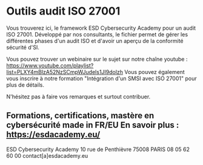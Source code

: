 # Outils audit ISO 27001
 Vous trouverez ici, le framework ESD Cybersecurity Academy pour un audit ISO 27001.
 Développé par nos consultants, le fichier permet de gérer les différentes phases d'un audit ISO et d'avoir un aperçu de la conformité sécurité d'SI.

Vous pouvez trouver un webinaire sur le sujet sur notre chaîne youtube : https://www.youtube.com/playlist?list=PLXY4mBlzA52NzSCmpWJudels1JI9dolzh 
Vous pouvez également vous inscrire à notre formation "Intégration d'un SMSI avec ISO  27001" pour plus de détails.
 
N'hésitez pas à faire vos remarques et surtout contribuer.
 
Formations, certifications, mastère en cybersécurité made in FR/EU
En savoir plus : https://esdacademy.eu/
-------------------------------------------------------------------------------------------------------------
ESD Cybersecurity Academy
10 rue de Penthièvre  75008 PARIS
08 05 62 60 00
contact[a]esdacademy.eu

 
 
